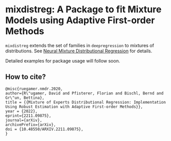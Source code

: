 # mixdistreg: A Package to fit Mixture Models using Adaptive First-order Methods

`mixdistreg` extends the set of families in `deepregression` to mixtures of distributions. See [Neural Mixture Distributional Regression](https://arxiv.org/abs/2211.09875) for details.

Detailed examples for package usage will follow soon.

## How to cite?

    @misc{ruegamer.nmdr.2020,
    author={R\"ugamer, David and Pfisterer, Florian and Bischl, Bernd and Gr\"un, Bettina},
    title = {{Mixture of Experts Distributional Regression: Implementation Using Robust Estimation with Adaptive First-order Methods}},
    year = {2022},
    eprint={2211.09875},
    journal={arXiv},
    archivePrefix={arXiv},
    doi = {10.48550/ARXIV.2211.09875},
    }
